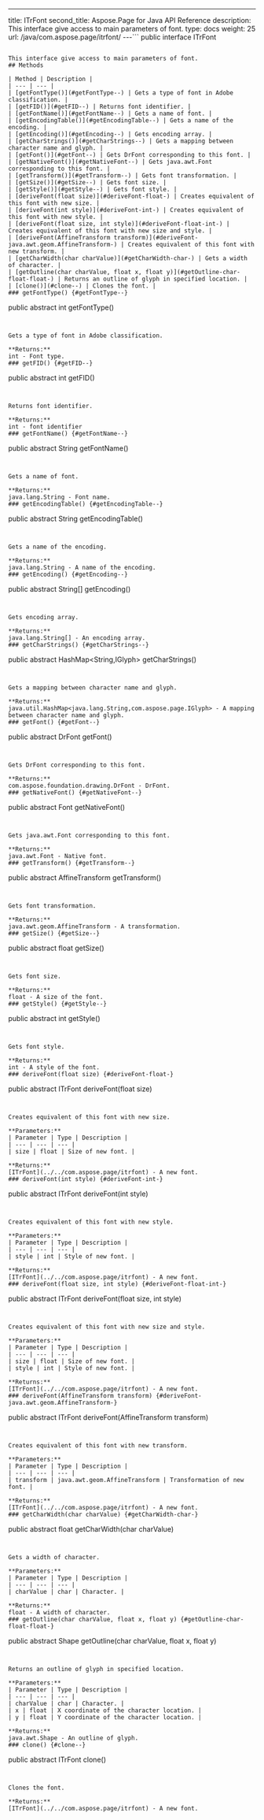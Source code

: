 ---
title: ITrFont
second_title: Aspose.Page for Java API Reference
description: This interface give access to main parameters of font.
type: docs
weight: 25
url: /java/com.aspose.page/itrfont/
---```
public interface ITrFont
```

This interface give access to main parameters of font.
## Methods

| Method | Description |
| --- | --- |
| [getFontType()](#getFontType--) | Gets a type of font in Adobe classification. |
| [getFID()](#getFID--) | Returns font identifier. |
| [getFontName()](#getFontName--) | Gets a name of font. |
| [getEncodingTable()](#getEncodingTable--) | Gets a name of the encoding. |
| [getEncoding()](#getEncoding--) | Gets encoding array. |
| [getCharStrings()](#getCharStrings--) | Gets a mapping between character name and glyph. |
| [getFont()](#getFont--) | Gets DrFont corresponding to this font. |
| [getNativeFont()](#getNativeFont--) | Gets java.awt.Font corresponding to this font. |
| [getTransform()](#getTransform--) | Gets font transformation. |
| [getSize()](#getSize--) | Gets font size. |
| [getStyle()](#getStyle--) | Gets font style. |
| [deriveFont(float size)](#deriveFont-float-) | Creates equivalent of this font with new size. |
| [deriveFont(int style)](#deriveFont-int-) | Creates equivalent of this font with new style. |
| [deriveFont(float size, int style)](#deriveFont-float-int-) | Creates equivalent of this font with new size and style. |
| [deriveFont(AffineTransform transform)](#deriveFont-java.awt.geom.AffineTransform-) | Creates equivalent of this font with new transform. |
| [getCharWidth(char charValue)](#getCharWidth-char-) | Gets a width of character. |
| [getOutline(char charValue, float x, float y)](#getOutline-char-float-float-) | Returns an outline of glyph in specified location. |
| [clone()](#clone--) | Clones the font. |
### getFontType() {#getFontType--}
```
public abstract int getFontType()
```


Gets a type of font in Adobe classification.

**Returns:**
int - Font type.
### getFID() {#getFID--}
```
public abstract int getFID()
```


Returns font identifier.

**Returns:**
int - font identifier
### getFontName() {#getFontName--}
```
public abstract String getFontName()
```


Gets a name of font.

**Returns:**
java.lang.String - Font name.
### getEncodingTable() {#getEncodingTable--}
```
public abstract String getEncodingTable()
```


Gets a name of the encoding.

**Returns:**
java.lang.String - A name of the encoding.
### getEncoding() {#getEncoding--}
```
public abstract String[] getEncoding()
```


Gets encoding array.

**Returns:**
java.lang.String[] - An encoding array.
### getCharStrings() {#getCharStrings--}
```
public abstract HashMap<String,IGlyph> getCharStrings()
```


Gets a mapping between character name and glyph.

**Returns:**
java.util.HashMap<java.lang.String,com.aspose.page.IGlyph> - A mapping between character name and glyph.
### getFont() {#getFont--}
```
public abstract DrFont getFont()
```


Gets DrFont corresponding to this font.

**Returns:**
com.aspose.foundation.drawing.DrFont - DrFont.
### getNativeFont() {#getNativeFont--}
```
public abstract Font getNativeFont()
```


Gets java.awt.Font corresponding to this font.

**Returns:**
java.awt.Font - Native font.
### getTransform() {#getTransform--}
```
public abstract AffineTransform getTransform()
```


Gets font transformation.

**Returns:**
java.awt.geom.AffineTransform - A transformation.
### getSize() {#getSize--}
```
public abstract float getSize()
```


Gets font size.

**Returns:**
float - A size of the font.
### getStyle() {#getStyle--}
```
public abstract int getStyle()
```


Gets font style.

**Returns:**
int - A style of the font.
### deriveFont(float size) {#deriveFont-float-}
```
public abstract ITrFont deriveFont(float size)
```


Creates equivalent of this font with new size.

**Parameters:**
| Parameter | Type | Description |
| --- | --- | --- |
| size | float | Size of new font. |

**Returns:**
[ITrFont](../../com.aspose.page/itrfont) - A new font.
### deriveFont(int style) {#deriveFont-int-}
```
public abstract ITrFont deriveFont(int style)
```


Creates equivalent of this font with new style.

**Parameters:**
| Parameter | Type | Description |
| --- | --- | --- |
| style | int | Style of new font. |

**Returns:**
[ITrFont](../../com.aspose.page/itrfont) - A new font.
### deriveFont(float size, int style) {#deriveFont-float-int-}
```
public abstract ITrFont deriveFont(float size, int style)
```


Creates equivalent of this font with new size and style.

**Parameters:**
| Parameter | Type | Description |
| --- | --- | --- |
| size | float | Size of new font. |
| style | int | Style of new font. |

**Returns:**
[ITrFont](../../com.aspose.page/itrfont) - A new font.
### deriveFont(AffineTransform transform) {#deriveFont-java.awt.geom.AffineTransform-}
```
public abstract ITrFont deriveFont(AffineTransform transform)
```


Creates equivalent of this font with new transform.

**Parameters:**
| Parameter | Type | Description |
| --- | --- | --- |
| transform | java.awt.geom.AffineTransform | Transformation of new font. |

**Returns:**
[ITrFont](../../com.aspose.page/itrfont) - A new font.
### getCharWidth(char charValue) {#getCharWidth-char-}
```
public abstract float getCharWidth(char charValue)
```


Gets a width of character.

**Parameters:**
| Parameter | Type | Description |
| --- | --- | --- |
| charValue | char | Character. |

**Returns:**
float - A width of character.
### getOutline(char charValue, float x, float y) {#getOutline-char-float-float-}
```
public abstract Shape getOutline(char charValue, float x, float y)
```


Returns an outline of glyph in specified location.

**Parameters:**
| Parameter | Type | Description |
| --- | --- | --- |
| charValue | char | Character. |
| x | float | X coordinate of the character location. |
| y | float | Y coordinate of the character location. |

**Returns:**
java.awt.Shape - An outline of glyph.
### clone() {#clone--}
```
public abstract ITrFont clone()
```


Clones the font.

**Returns:**
[ITrFont](../../com.aspose.page/itrfont) - A new font.

